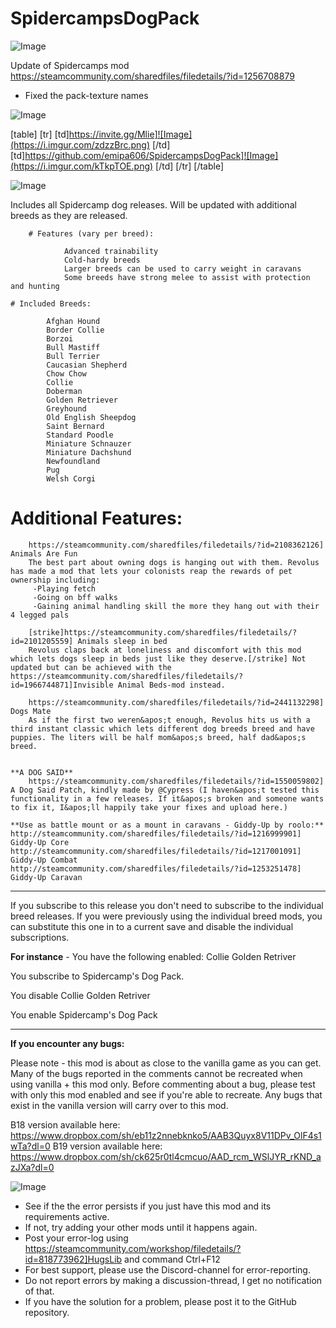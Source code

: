 # SpidercampsDogPack

![Image](https://i.imgur.com/WAEzk68.png)

Update of Spidercamps mod
https://steamcommunity.com/sharedfiles/filedetails/?id=1256708879

- Fixed the pack-texture names

![Image](https://i.imgur.com/7Gzt3Rg.png)


[table]
    [tr]
        [td]https://invite.gg/Mlie]![Image](https://i.imgur.com/zdzzBrc.png)
[/td]
        [td]https://github.com/emipa606/SpidercampsDogPack]![Image](https://i.imgur.com/kTkpTOE.png)
[/td]
    [/tr]
[/table]
	
![Image](https://i.imgur.com/NOW7jU1.png)

Includes all Spidercamp dog releases. Will be updated with additional breeds as they are released.

        # Features (vary per breed):

                Advanced trainability
                Cold-hardy breeds
                Larger breeds can be used to carry weight in caravans
                Some breeds have strong melee to assist with protection and hunting

	# Included Breeds:

			Afghan Hound
			Border Collie
			Borzoi
			Bull Mastiff
			Bull Terrier
			Caucasian Shepherd
			Chow Chow
			Collie
			Doberman
			Golden Retriever
			Greyhound
			Old English Sheepdog
			Saint Bernard
			Standard Poodle
			Miniature Schnauzer
			Miniature Dachshund
			Newfoundland
			Pug
			Welsh Corgi

  # Additional Features:

        https://steamcommunity.com/sharedfiles/filedetails/?id=2108362126] Animals Are Fun
        The best part about owning dogs is hanging out with them. Revolus has made a mod that lets your colonists reap the rewards of pet ownership including:
         -Playing fetch
         -Going on bff walks
         -Gaining animal handling skill the more they hang out with their 4 legged pals

        [strike]https://steamcommunity.com/sharedfiles/filedetails/?id=2101205559] Animals sleep in bed
        Revolus claps back at loneliness and discomfort with this mod which lets dogs sleep in beds just like they deserve.[/strike] Not updated but can be achieved with the https://steamcommunity.com/sharedfiles/filedetails/?id=1966744871]Invisible Animal Beds-mod instead.

        https://steamcommunity.com/sharedfiles/filedetails/?id=2441132298] Dogs Mate
        As if the first two weren&apos;t enough, Revolus hits us with a third instant classic which lets different dog breeds breed and have puppies. The liters will be half mom&apos;s breed, half dad&apos;s breed. 


	**A DOG SAID**
        https://steamcommunity.com/sharedfiles/filedetails/?id=1550059802] A Dog Said Patch, kindly made by @Cypress (I haven&apos;t tested this functionality in a few releases. If it&apos;s broken and someone wants to fix it, I&apos;ll happily take your fixes and upload here.)

	**Use as battle mount or as a mount in caravans - Giddy-Up by roolo:**
	http://steamcommunity.com/sharedfiles/filedetails/?id=1216999901] Giddy-Up Core	
	http://steamcommunity.com/sharedfiles/filedetails/?id=1217001091] Giddy-Up Combat
	http://steamcommunity.com/sharedfiles/filedetails/?id=1253251478] Giddy-Up Caravan  

----------------------------------------------------------

If you subscribe to this release you don&apos;t need to subscribe to the individual breed releases. If you were previously using the individual breed mods, you can substitute this one in to a current save and disable the individual subscriptions.

**For instance** - You have the following enabled:
Collie
Golden Retriver

You subscribe to Spidercamp&apos;s Dog Pack.

You disable 
Collie
Golden Retriver

You enable 
Spidercamp&apos;s Dog Pack

---------------------------------------------------------------------
**If you encounter any bugs:**

Please note - this mod is about as close to the vanilla game as you can get. Many of the bugs reported in the comments cannot be recreated when using vanilla + this mod only. Before commenting about a bug, please test with only this mod enabled and see if you&apos;re able to recreate. Any bugs that exist in the vanilla version will carry over to this mod. 

B18 version available here: https://www.dropbox.com/sh/eb11z2nnebknko5/AAB3Quyx8V11DPv_OlF4s1wTa?dl=0
B19 version available here: https://www.dropbox.com/sh/ck625r0tl4cmcuo/AAD_rcm_WSlJYR_rKND_azJXa?dl=0

![Image](https://i.imgur.com/Rs6T6cr.png)



-  See if the the error persists if you just have this mod and its requirements active.
-  If not, try adding your other mods until it happens again.
-  Post your error-log using https://steamcommunity.com/workshop/filedetails/?id=818773962]HugsLib and command Ctrl+F12
-  For best support, please use the Discord-channel for error-reporting.
-  Do not report errors by making a discussion-thread, I get no notification of that.
-  If you have the solution for a problem, please post it to the GitHub repository.



